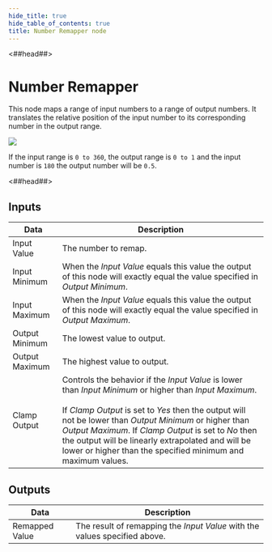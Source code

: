 ```yaml
---
hide_title: true
hide_table_of_contents: true
title: Number Remapper node
---
```


<##head##>

# Number Remapper

This node maps a range of input <span className="ndl-data">numbers</span> to a range of output <span className="ndl-data">numbers</span>. It translates the relative position of the input <span className="ndl-data">number</span> to its corresponding <span className="ndl-data">number</span> in the output range.

<div className="ndl-image-with-background l">

![](/nodes/math/number-remapper/number_remapper_node.png)

</div>

If the input range is `0 to 360`, the output range is `0 to 1` and the input <span className="ndl-data">number</span> is `180` the output <span className="ndl-data">number</span> will be `0.5`.

<##head##>

## Inputs

| Data                                             | Description                                                                                                                                                                                                                                                                                                                                                                                            |
| ------------------------------------------------ | ------------------------------------------------------------------------------------------------------------------------------------------------------------------------------------------------------------------------------------------------------------------------------------------------------------------------------------------------------------------------------------------------------ |
| <span className="ndl-data">Input Value</span>    | The number to remap.                                                                                                                                                                                                                                                                                                                                                                                   |
| <span className="ndl-data">Input Minimum</span>  | When the _Input Value_ equals this value the output of this node will exactly equal the value specified in _Output Minimum_.                                                                                                                                                                                                                                                                           |
| <span className="ndl-data">Input Maximum</span>  | When the _Input Value_ equals this value the output of this node will exactly equal the value specified in _Output Maximum_.                                                                                                                                                                                                                                                                           |
| <span className="ndl-data">Output Minimum</span> | The lowest value to output.                                                                                                                                                                                                                                                                                                                                                                            |
| <span className="ndl-data">Output Maximum</span> | The highest value to output.                                                                                                                                                                                                                                                                                                                                                                           |
| <span className="ndl-data">Clamp Output</span>   | Controls the behavior if the _Input Value_ is lower than _Input Minimum_ or higher than _Input Maximum_.<br/><br/>If _Clamp Output_ is set to _Yes_ then the output will not be lower than _Output Minimum_ or higher than _Output Maximum_. If _Clamp Output_ is set to _No_ then the output will be linearly extrapolated and will be lower or higher than the specified minimum and maximum values. |

## Outputs

| Data                                             | Description                                                                |
| ------------------------------------------------ | -------------------------------------------------------------------------- |
| <span className="ndl-data">Remapped Value</span> | The result of remapping the _Input Value_ with the values specified above. |
